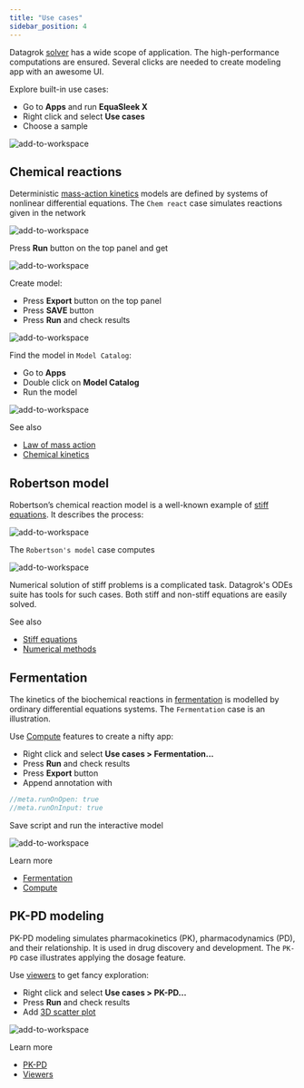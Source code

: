 ```yaml
---
title: "Use cases"
sidebar_position: 4
---
```


Datagrok [solver](solver.md) has a wide scope of application. The high-performance computations are ensured. Several clicks are needed to create modeling app with an awesome UI.

Explore built-in use cases:

* Go to **Apps** and run **EquaSleek X**
* Right click and select **Use cases**
* Choose a sample

![add-to-workspace](use-cases.gif)

## Chemical reactions

Deterministic [mass-action kinetics](https://en.wikipedia.org/wiki/Law_of_mass_action) models are defined by systems of nonlinear differential equations. The `Chem react` case simulates reactions given in the network

![add-to-workspace](chem-react-network.png)

Press <i class="fas fa-play"></i> **Run** button on the top panel and get

![add-to-workspace](chem-react-result.png)

Create model:

* Press <i class="fa-file-import"></i> **Export** button on the top panel
* Press **SAVE** button
* Press <i class="fas fa-play"></i> **Run** and check results

![add-to-workspace](chem-react-to-model.gif)

Find the model in `Model Catalog`:

* Go to **Apps**
* Double click on **Model Catalog**
* Run the model

![add-to-workspace](chem-react-run-model.gif)

See also

* [Law of mass action](https://en.wikipedia.org/wiki/Law_of_mass_action)
* [Chemical kinetics](https://en.wikipedia.org/wiki/Chemical_kinetics)

## Robertson model

Robertson’s chemical reaction model is a well-known example of [stiff equations](https://en.wikipedia.org/wiki/Stiff_equation). It describes the process:

![add-to-workspace](robertson-network.png)

The `Robertson's model` case computes

![add-to-workspace](robertson-result.png)

Numerical solution of stiff problems is a complicated task. Datagrok's ODEs suite has tools for such cases. Both stiff and non-stiff equations are easily solved.

See also

* [Stiff equations](https://en.wikipedia.org/wiki/Stiff_equation)
* [Numerical methods](https://en.wikipedia.org/wiki/Numerical_methods_for_ordinary_differential_equations)

## Fermentation

The kinetics of the biochemical reactions in [fermentation](https://en.wikipedia.org/wiki/Fermentation) is modelled by ordinary differential equations systems. The `Fermentation` case is an illustration.

Use [Compute](../compute.md) features to create a nifty app:

* Right click and select **Use cases > Fermentation...**
* Press <i class="fas fa-play"></i> **Run** and check results
* Press <i class="fa-file-import"></i> **Export** button
* Append annotation with

```javascript
//meta.runOnOpen: true
//meta.runOnInput: true
```

Save script and run the interactive model

![add-to-workspace](fermentation-model.gif)

Learn more

* [Fermentation](https://en.wikipedia.org/wiki/Fermentation)
* [Compute](../compute.md)

## PK-PD modeling

PK-PD modeling simulates pharmacokinetics (PK), pharmacodynamics (PD), and their relationship. It is used in drug discovery and development. The `PK-PD` case illustrates applying the dosage feature.

Use [viewers](../../visualize/viewers/viewers.md) to get fancy exploration:

* Right click and select **Use cases > PK-PD...**
* Press <i class="fas fa-play"></i> **Run** and check results
* Add [3D scatter plot](../../visualize/viewers/3d-scatter-plot.md)

![add-to-workspace](pk-pd-3d.gif)

Learn more

* [PK-PD](https://www.ncbi.nlm.nih.gov/pmc/articles/PMC7348046)
* [Viewers](../../visualize/viewers/viewers.md)
